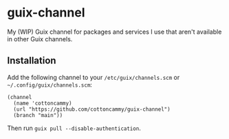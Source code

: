 # guix-channel

My (WIP) Guix channel for packages and services I use that aren't available in other Guix
channels.

## Installation

Add the following channel to your `/etc/guix/channels.scm` or
`~/.config/guix/channels.scm`:

```
(channel
  (name 'cottoncammy)
  (url "https://github.com/cottoncammy/guix-channel")
  (branch "main"))
```

Then run `guix pull --disable-authentication`.
